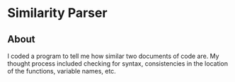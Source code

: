 # Similarity Parser
## About
I coded a program to tell me how similar two documents of code are. My thought process included checking for syntax, consistencies in the location of the functions, variable names, etc.
